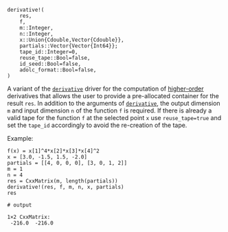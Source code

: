 ```
derivative!(
    res,
    f,
    m::Integer,
    n::Integer,
    x::Union{Cdouble,Vector{Cdouble}},
    partials::Vector{Vector{Int64}};
    tape_id::Integer=0,
    reuse_tape::Bool=false,
    id_seed::Bool=false,
    adolc_format::Bool=false,
)
```

A variant of the [`derivative`](@ref) driver for the computation of  [higher-order](@ref "Higher-Order") derivatives that allows the user to provide  a pre-allocated container for the result `res`. In addition to the arguments of  [`derivative`](@ref), the output dimension `m` and input dimension `n` of the function `f` is required. If there is already a valid tape for the function `f` at the  selected point `x` use `reuse_tape=true` and set the `tape_id` accordingly to  avoid the re-creation of the tape.

Example: 

```jldoctest
f(x) = x[1]^4*x[2]*x[3]*x[4]^2
x = [3.0, -1.5, 1.5, -2.0]
partials = [[4, 0, 0, 0], [3, 0, 1, 2]]
m = 1
n = 4
res = CxxMatrix(m, length(partials))
derivative!(res, f, m, n, x, partials)
res

# output

1×2 CxxMatrix:
 -216.0  -216.0
```
